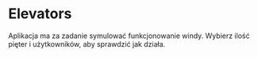 # Elevators
Aplikacja ma za zadanie symulować funkcjonowanie windy. Wybierz ilość pięter i użytkowników, aby sprawdzić jak działa.

